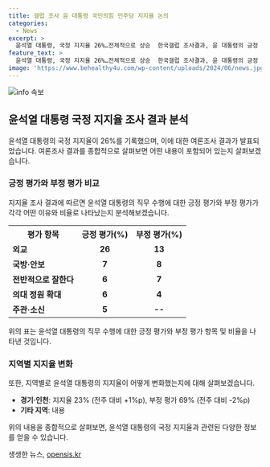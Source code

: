 ```yaml
---
title: 갤럽 조사 윤 대통령 국민의힘 민주당 지지율 논의
categories:
  - News
excerpt: >
  윤석열 대통령, 국정 지지율 26%…전체적으로 상승  한국갤럽 조사결과, 윤 대통령의 긍정 평가는 지난주보다 1%p 상승한 26%로 조사됐다. 외교를 이유로 26%가 긍정평가를 했으며, 부정평가는 64%로 전주 대비 2%p 하락한 것으로 조사되었다. 지역별로 보면 경기·인천에서의 긍정 평가는 23%, 부정 평가는 69%로 조사되었으며, 국민의힘 지지율은 33%로 전주보다 2%p 상승했고, 더불어민주당은 29%로 전주보다 3%p 하락한 결과가 조사되었다.
feature_text: >
  윤석열 대통령, 국정 지지율 26%…전체적으로 상승  한국갤럽 조사결과, 윤 대통령의 긍정 평가는 지난주보다 1%p 상승한 26%로 조사됐다. 외교를 이유로 26%가 긍정평가를 했으며, 부정평가는 64%로 전주 대비 2%p 하락한 것으로 조사되었다. 지역별로 보면 경기·인천에서의 긍정 평가는 23%, 부정 평가는 69%로 조사되었으며, 국민의힘 지지율은 33%로 전주보다 2%p 상승했고, 더불어민주당은 29%로 전주보다 3%p 하락한 결과가 조사되었다.
image: 'https://www.behealthy4u.com/wp-content/uploads/2024/06/news.jpg'
---
```


<p><img src="https://www.behealthy4u.com/wp-content/uploads/2024/06/news.jpg" alt="info 속보" /></p>

<h2 data-ke-size="size26">윤석열 대통령 국정 지지율 조사 결과 분석</h2>

<p data-ke-size="size16">윤석열 대통령의 국정 지지율이 26%를 기록했으며, 이에 대한 여론조사 결과가 발표되었습니다. 여론조사 결과를 종합적으로 살펴보면 어떤 내용이 포함되어 있는지 살펴보겠습니다.</p>

<h3><b>긍정 평가와 부정 평가 비교</b></h3>

<p data-ke-size="size16">지지율 조사 결과에 따르면 윤석열 대통령의 직무 수행에 대한 긍정 평가와 부정 평가가 각각 어떤 이유와 비율로 나타났는지 분석해보겠습니다.</p>

<table>
    <tr>
        <th>평가 항목</th>
        <th>긍정 평가(%)</th>
        <th>부정 평가(%)</th>
    </tr>
    <tr>
        <td><b>외교</b></td>
        <td style="text-align: center; height: 17px;"><b>26</b></td>
        <td style="text-align: center; height: 17px;"><b>13</b></td>
    </tr>
    <tr>
        <td><b>국방·안보</b></td>
        <td style="text-align: center; height: 17px;"><b>7</b></td>
        <td style="text-align: center; height: 17px;"><b>8</b></td>
    </tr>
    <tr>
        <td><b>전반적으로 잘한다</b></td>
        <td style="text-align: center; height: 17px;"><b>6</b></td>
        <td style="text-align: center; height: 17px;"><b>7</b></td>
    </tr>
    <tr>
        <td><b>의대 정원 확대</b></td>
        <td style="text-align: center; height: 17px;"><b>6</b></td>
        <td style="text-align: center; height: 17px;"><b>4</b></td>
    </tr>
    <tr>
        <td><b>주관·소신</b></td>
        <td style="text-align: center; height: 17px;"><b>5</b></td>
        <td style="text-align: center; height: 17px;"><b>--</b></td>
    </tr>
</table>

<p data-ke-size="size16">위의 표는 윤석열 대통령의 직무 수행에 대한 긍정 평가와 부정 평가 항목 및 비율을 나타낸 것입니다.</p>

<h3><b>지역별 지지율 변화</b></h3>

<p data-ke-size="size16">또한, 지역별로 윤석열 대통령의 지지율이 어떻게 변화했는지에 대해 살펴보겠습니다.</p>

<ul>
    <li><b>경기·인천</b>: 지지율 23% (전주 대비 +1%p), 부정 평가 69% (전주 대비 -2%p)</li>
    <li><b>기타 지역</b>: 내용</li>
</ul>

<p data-ke-size="size16">위의 내용을 종합적으로 살펴보면, 윤석열 대통령의 국정 지지율과 관련된 다양한 정보를 얻을 수 있습니다.</p>
생생한 뉴스, <a href="https://opensis.kr" rel="dofollow">opensis.kr</a>


